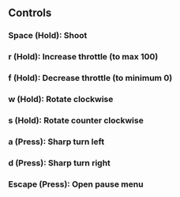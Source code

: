 ## Controls

### Space (Hold): Shoot

### r (Hold): Increase throttle (to max 100)
### f (Hold): Decrease throttle (to minimum 0)

### w (Hold): Rotate clockwise
### s (Hold): Rotate counter clockwise

### a (Press): Sharp turn left
### d (Press): Sharp turn right

### Escape (Press): Open pause menu